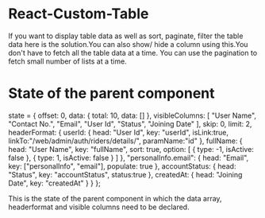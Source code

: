 # React-Custom-Table
If you want to display table data as well as sort, paginate, filter the table data here is the solution.You can also show/ hide a column using this.You don't have to fetch all the table data at a time. You can use the pagination to fetch small number of lists at a time. 

# State of the parent component
state = {
     offset: 0,
     data: {
       total: 10,
       data: []
     },
     visibleColumns: [
       "User Name",
       "Contact No.",
       "Email",
       "User Id",
       "Status",
       "Joining Date"
     ],
     skip: 0,
     limit: 2,
     headerFormat: {
       userId: {
         head: "User Id",
         key: "userId",
         isLink:true,
         linkTo:"/web/admin/auth/riders/details/",
         paramName:"id"
       },
       fullName: {
         head: "User Name",
         key: "fullName",
         sort: true,
         option: [
           {
             type: -1,
             isActive: false
           },
           {
             type: 1,
             isActive: false
           }
         ]
       },
       "personalInfo.email": {
         head: "Email",
         key: ["personalInfo", "email"],
         populate: true
       },
       accountStatus: {
         head: "Status",
         key: "accountStatus",
         status:true
       },
       createdAt: {
         head: "Joining Date",
         key: "createdAt"
       }
     }
   };

This is the state of the parent component in which the data array, headerformat and visible columns need to be declared. 
